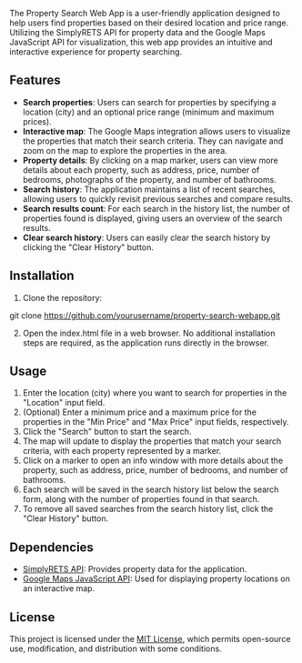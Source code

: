 
The Property Search Web App is a user-friendly application designed to help users find properties based on their desired location and price range. Utilizing the SimplyRETS API for property data and the Google Maps JavaScript API for visualization, this web app provides an intuitive and interactive experience for property searching.

## Features

- **Search properties**: Users can search for properties by specifying a location (city) and an optional price range (minimum and maximum prices).
- **Interactive map**: The Google Maps integration allows users to visualize the properties that match their search criteria. They can navigate and zoom on the map to explore the properties in the area.
- **Property details**: By clicking on a map marker, users can view more details about each property, such as address, price, number of bedrooms, photographs of the property, and number of bathrooms.
- **Search history**: The application maintains a list of recent searches, allowing users to quickly revisit previous searches and compare results.
- **Search results count**: For each search in the history list, the number of properties found is displayed, giving users an overview of the search results.
- **Clear search history**: Users can easily clear the search history by clicking the "Clear History" button.

## Installation

1. Clone the repository:

git clone https://github.com/yourusername/property-search-webapp.git

2. Open the index.html file in a web browser. No additional installation steps are required, as the application runs directly in the browser.

## Usage

1. Enter the location (city) where you want to search for properties in the "Location" input field.
2. (Optional) Enter a minimum price and a maximum price for the properties in the "Min Price" and "Max Price" input fields, respectively.
3. Click the "Search" button to start the search.
4. The map will update to display the properties that match your search criteria, with each property represented by a marker.
5. Click on a marker to open an info window with more details about the property, such as address, price, number of bedrooms, and number of bathrooms.
6. Each search will be saved in the search history list below the search form, along with the number of properties found in that search.
7. To remove all saved searches from the search history list, click the "Clear History" button.

## Dependencies

- [SimplyRETS API](https://docs.simplyrets.com/): Provides property data for the application.
- [Google Maps JavaScript API](https://developers.google.com/maps/documentation/javascript/overview): Used for displaying property locations on an interactive map.

## License

This project is licensed under the [MIT License](https://opensource.org/licenses/MIT), which permits open-source use, modification, and distribution with some conditions.